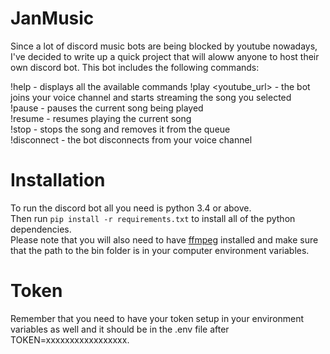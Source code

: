 # JanMusic
Since a lot of discord music bots are being blocked by youtube nowadays, I've decided to write up a quick project that will aloww anyone to host their own discord bot. This bot includes the following commands:

!help - displays all the available commands
!play <youtube_url> - the bot joins your voice channel and starts streaming the song you selected\
!pause - pauses the current song being played\
!resume - resumes playing the current song\
!stop - stops the song and removes it from the queue\
!disconnect - the bot disconnects from your voice channel

# Installation
To run the discord bot all you need is python 3.4 or above.\
Then run `pip install -r requirements.txt` to install all of the python dependencies.\
Please note that you will also need to have [ffmpeg](https://ffmpeg.org/download.html) installed and make sure that the path to the bin folder is in your computer environment variables.

# Token
Remember that you need to have your token setup in your environment variables as well and it should be in the .env file after TOKEN=xxxxxxxxxxxxxxxxx.

